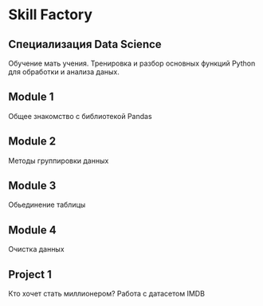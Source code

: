 # Skill Factory 
## Специализация Data Science
Обучение мать учения. Тренировка и разбор основных функций Python для обработки и анализа даных.

## Module 1
Общее знакомство с библиотекой Pandas
## Module 2
Методы группировки данных
## Module 3
Обьединение таблицы
## Module 4
Очистка данных
## Project 1
Кто хочет стать миллионером? Работа с датасетом IMDB
